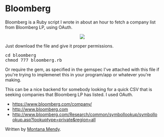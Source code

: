 # Bloomberg
Bloomberg is a Ruby script I wrote in about an hour to fetch a company list from Bloomberg LP, using OAuth. 

<div style="text-align:center"><img src ="https://github.com/Montana/flowcharts/blob/master/download.png" /></div>


Just download the file and give it proper permissions.

<pre>cd bloomberg
chmod 777 bloomberg.rb</pre> 

Or require the gem, as specified in the gemspec I've attached with this file if you're trying to implemenet this in your program/app or whatever you're making.

This can be a nice backend for somebody looking for a quick CSV that is seeking companies that Bloomberg LP has listed. I used OAuth. 

* https://www.bloomberg.com/company/
* http://www.bloomberg.com
* http://www.bloomberg.com/Research/common/symbollookup/symbollookup.asp?lookuptype=private&region=all

Written by <a href="http://www.montanamendy.com">Montana Mendy</a>.
